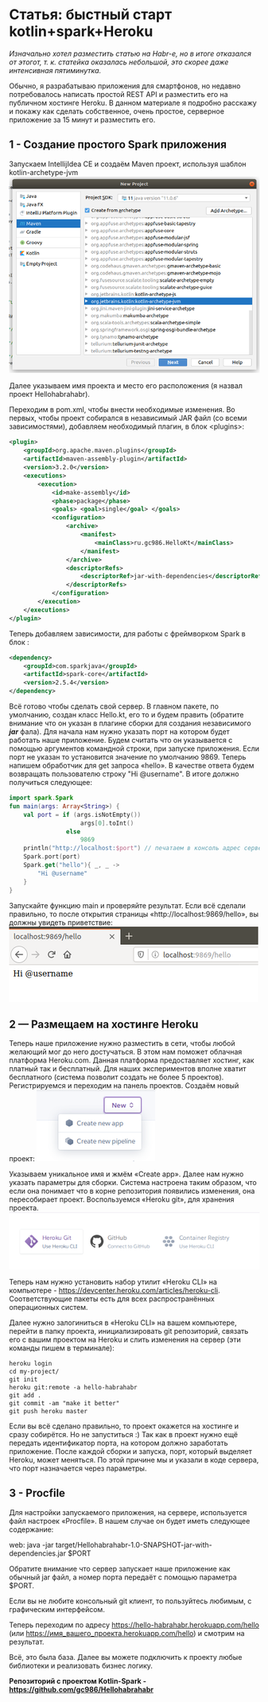 <h1>Статья: быстный старт kotlin+spark+Heroku</h1>

<i>Изначально хотел разместить статью на Habr-е, но в итоге отказался от этогот, т. к. статейка оказалась небольшой, это скорее даже интенсивная пятиминутка.</i>

Обычно, я разрабатываю приложения для смартфонов, но недавно потребовалось написать простой REST API и разместить его на публичном хостинге Heroku. В данном материале я подробно расскажу и покажу как сделать собственное, очень простое, серверное приложение за 15 минут и разместить его.

<h2>1 - Создание простого Spark приложения</h2>

Запускаем IntellijIdea CE и создаём Maven проект, используя шаблон kotlin-archetype-jvm
<img src="images/1.png" alt="Создание проекта в IntellijIdea">

Далее указываем имя проекта и место его расположения (я назвал проект Hellohabrahabr).

Переходим в pom.xml, чтобы внести необходимые изменения.
Во первых, чтобы проект собирался в независимый JAR файл (со всеми зависимостями), добавляем необходимый плагин, в блок \<plugins\>:
```xml
<plugin>
    <groupId>org.apache.maven.plugins</groupId>
    <artifactId>maven-assembly-plugin</artifactId>
    <version>3.2.0</version>
    <executions>
        <execution>
            <id>make-assembly</id>
            <phase>package</phase>
            <goals> <goal>single</goal> </goals>
            <configuration>
                <archive>
                    <manifest>
                        <mainClass>ru.gc986.HelloKt</mainClass>
                    </manifest>
                </archive>
                <descriptorRefs>
                    <descriptorRef>jar-with-dependencies</descriptorRef>
                </descriptorRefs>
            </configuration>
        </execution>
    </executions>
</plugin>
```

Теперь добавляем зависимости, для работы с фреймворком Spark в блок <dependencies>:

```xml
<dependency>
    <groupId>com.sparkjava</groupId>
    <artifactId>spark-core</artifactId>
    <version>2.5.4</version>
</dependency>
```

Всё готово чтобы сделать свой сервер.
В главном пакете, по умолчанию, создан класс Hello.kt, его то и будем править (обратите внимание что он указан в плагине сборки для создания независимого <i><b>jar</b></i> фала). Для начала нам нужно указать порт на котором будет работать наше приложение. Будем считать что он указывается с помощью аргументов командной строки, при запуске приложения. Если порт не указан то установится значение по умолчанию 9869.
Теперь напишем обработчик для get запроса «hello». В качестве ответа будем возвращать пользователю строку "Hi @username". В итоге должно получиться следующее:

```kotlin
import spark.Spark
fun main(args: Array<String>) {
    val port = if (args.isNotEmpty())
                    args[0].toInt()
                else
                    9869
    println("http://localhost:$port") // печатаем в консоль адрес сервера
    Spark.port(port)
    Spark.get("hello"){ _, _ ->
        "Hi @username"
    }
}
```

Запускайте функцию main и проверяйте результат. Если всё сделали правильно, то после открытия страницы «http://localhost:9869/hello», вы должны увидеть приветствие:
<img src="images/2.png" alt="Сообщение в браузере">

<h2>2 — Размещаем на хостинге Heroku</h2>
Теперь наше приложение нужно разместить в сети, чтобы любой желающий мог до него достучаться. В этом нам поможет облачная платформа Heroku.com. Данная платформа предоставляет хостинг, как платный так и бесплатный. Для наших экспериментов вполне хватит бесплатного (система позволит создать не более 5 проектов).
Регистрируемся и переходим на панель проектов. Создаём новый проект:
<img src="images/3.png" alt="Создаём новое приложение в Heroku">

Указываем уникальное имя и жмём «Create app».
Далее нам нужно указать параметры для сборки. Система настроена таким образом, что если она понимает что в корне репозитория появились изменения, она пересобирает проект. Воспользуемся «Heroku git», для хранения проекта.
<img src="images/4.png" alt="Выбор сборки проекта">

Теперь нам нужно установить набор утилит «Heroku CLI» на компьютере - https://devcenter.heroku.com/articles/heroku-cli. Соответствующие пакеты есть для всех распространённых операционных систем.

Далее нужно залогиниться в «Heroku CLI» на вашем компьютере, перейти в папку проекта, инициализировать git репозиторий, связать его с вашим проектом на Heroku и слить изменения на сервер (эти команды пишем в терминале):

```terminal
heroku login
cd my-project/
git init
heroku git:remote -a hello-habrahabr
git add .
git commit -am "make it better"
git push heroku master
```

Если вы всё сделано правильно, то проект окажется на хостинге и сразу собирётся. Но не запуститься :) Так как в проект нужно ещё передать идентификатор порта, на котором должно заработать приложение. После каждой сборки и запуска, порт, который выделяет Heroku, может меняться. По этой причине мы и указали в коде сервера, что порт назначается через параметры.

<h2>3 - Procfile</h2>
Для настройки запускаемого приложения, на сервере, используется файл настроек «Procfile». В нашем случае он будет иметь следующее содержание:

web: java -jar target/Hellohabrahabr-1.0-SNAPSHOT-jar-with-dependencies.jar $PORT

Обратите внимание что сервер запускает наше приложение как обычный jar файл, а номер порта передаёт с помощью параметра $PORT.

Если вы не любите консольный git клиент, то пользуйтесь любимым, с графическим интерфейсом.

Теперь переходим по адресу https://hello-habrahabr.herokuapp.com/hello (или https://имя_вашего_проекта.herokuapp.com/hello) и смотрим на результат.

Всё, это была база. Далее вы можете подключить к проекту любые библиотеки и реализовать бизнес логику.


<b>Репозиторий с проектом Kotlin-Spark - https://github.com/gc986/Hellohabrahabr</b>
